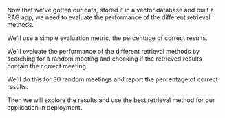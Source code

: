 Now that we've gotten our data, stored it in a vector database and built a RAG app, we need to evaluate the performance of the different retrieval methods.

We'll use a simple evaluation metric, the percentage of correct results.

We'll evaluate the performance of the different retrieval methods by searching for a random meeting and checking if the retrieved results contain the correct meeting.

We'll do this for 30 random meetings and report the percentage of correct results.

Then we will explore the results and use the best retrieval method for our application in deployment.


